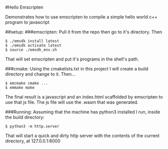 #Hello Emscripten

Demonstrates how to use emscripten to compile a simple hello world c++ program to 
javascript

##setup:
###emscripten:
Pull it from the repo then go to it's directory. Then
``` 
$ ./emsdk install latest
$ ./emsdk activate latest
$ source ./emsdk_env.sh
```
That will set emscripten and put it's programs in the shell's path.

###cmake:
Using the cmakelists.txt in this project I will create a build directory and
change to it. Then...
```
$ emcmake cmake ...
$ emmake make
```

The final result is a javascript and an index.html scaffolded by emscripten to use 
that js file. The js file will use the .wasm that was generated.

###Running:
Assuming that the machine has python3 installed I run, inside the build directory:
```
$ python3 -m http.server
``` 

That will start a quick and dirty http server with the contents of the current directory,
at 127.0.0.1:8000
